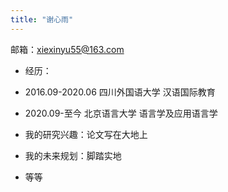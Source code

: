 ```yaml
---
title: "谢心雨"
---
```


邮箱：xiexinyu55@163.com
- 经历：
- 2016.09-2020.06    四川外国语大学   汉语国际教育
- 2020.09-至今       北京语言大学    语言学及应用语言学

- 我的研究兴趣：论文写在大地上

- 我的未来规划：脚踏实地

- 等等
